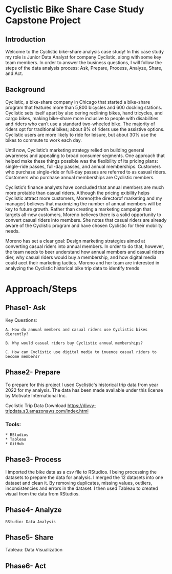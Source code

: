# Cyclistic Bike Share Case Study Capstone Project

## Introduction
Welcome to the Cyclistic bike-share analysis case study! In this case study my role is Junior Data Analyst 
for company Cyclistic, along with some key team members. In order to answer the
business questions, I will follow the steps of the data analysis process: Ask, Prepare, Process,
Analyze, Share, and Act. 
## Background
 Cyclistic, a bike-share company in Chicago that started a bike-share program that features more 
 than 5,800 bicycles and 600 docking stations. Cyclistic sets itself apart by also oering reclining
 bikes, hand tricycles, and cargo bikes, making bike-share more inclusive to people with disabilities
and riders who can’t use a standard two-wheeled bike. The majority of riders opt for
traditional bikes; about 8% of riders use the assistive options. Cyclistic users are more
likely to ride for leisure, but about 30% use the bikes to commute to work each day.

Until now, Cyclistic’s marketing strategy relied on building general awareness and appealing to
broad consumer segments. One approach that helped make these things possible was the
flexibility of its pricing plans: single-ride passes, full-day passes, and annual memberships.
Customers who purchase single-ride or full-day passes are referred to as casual riders.
Customers who purchase annual memberships are Cyclistic members.

Cyclistic’s finance analysts have concluded that annual members are much more protable
than casual riders. Although the pricing exibility helps Cyclistic attract more customers,
Moreno(the directorof marketing and my manager) believes that maximizing the number of annual
members will be key to future growth. Rather than creating a marketing campaign that targets 
all-new customers, Moreno believes there is a solid opportunity to convert casual riders into
members. She notes that casual riders are already aware of the Cyclistic program and have chosen
Cyclistic for their mobility needs.

Moreno has set a clear goal: Design marketing strategies aimed at converting casual riders into
annual members. In order to do that, however, the team needs to beer understand how
annual members and casual riders dier, why casual riders would buy a membership, and how
digital media could aect their marketing tactics. Moreno and her team are interested in
analyzing the Cyclistic historical bike trip data to identify trends

# Approach/Steps
##  Phase1- Ask
Key Questions:

    A. How do annual members and casual riders use Cyclistic bikes dierently?

    B. Why would casual riders buy Cyclistic annual memberships?
 
    C. How can Cyclistic use digital media to inuence casual riders to become members?

 ##  Phase2- Prepare
To prepare for this project I used Cyclistic's historical trip data from year 2022 for my analysis.
The data has been made available under this license by Motivate International Inc.

Cyclistic Trip Data Download https://divvy-tripdata.s3.amazonaws.com/index.html

### Tools:
    * RStudios
    * Tableau
    * GitHub
 ##  Phase3- Process
 I imported the bike data as a csv file to RStudios. I being processing the datasets to prepare
 the data for analysis. I merged the 12 datasets into one dataset and clean it. By removing duplicates, 
 missing values, outliers, inconsistencies and errors in the dataset. I then used 
 Tableau to created visual from the data from RStudios. 

 ##  Phase4- Analyze
    RStudio: Data Analysis

##   Phase5- Share
   Tableau: Data Visualization

##   Phase6- Act























